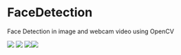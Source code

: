 # FaceDetection

Face Detection in image and webcam video using OpenCV

<image src = "images/cr7.jpg"> <image src = "images/CR7_1.PNG">
<image src = "Images/GoT.jpg"><image src = "Images/GoT_1.png">
